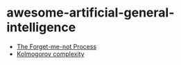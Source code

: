 # awesome-artificial-general-intelligence

* [The Forget-me-not Process](Forget-me-not-Process.md)
* [Kolmogorov complexity]()
